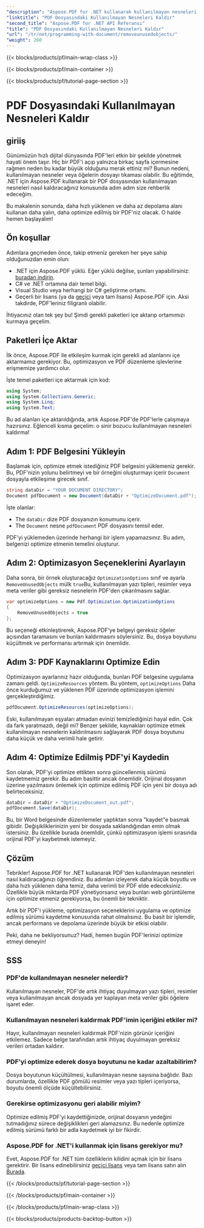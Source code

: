 ```yaml
---
"description": "Aspose.PDF for .NET kullanarak kullanılmayan nesneleri kaldırarak PDF dosyalarını nasıl optimize edeceğinizi öğrenin. Dosya boyutunu küçültmek ve performansı artırmak için adım adım kılavuz."
"linktitle": "PDF Dosyasındaki Kullanılmayan Nesneleri Kaldır"
"second_title": "Aspose.PDF for .NET API Referansı"
"title": "PDF Dosyasındaki Kullanılmayan Nesneleri Kaldır"
"url": "/tr/net/programming-with-document/removeunusedobjects/"
"weight": 260
---
```


{{< blocks/products/pf/main-wrap-class >}}

{{< blocks/products/pf/main-container >}}

{{< blocks/products/pf/tutorial-page-section >}}

# PDF Dosyasındaki Kullanılmayan Nesneleri Kaldır

## giriiş

Günümüzün hızlı dijital dünyasında PDF'leri etkin bir şekilde yönetmek hayati önem taşır. Hiç bir PDF'i açıp yalnızca birkaç sayfa içermesine rağmen neden bu kadar büyük olduğunu merak ettiniz mi? Bunun nedeni, kullanılmayan nesneler veya öğelerin dosyayı tıkaması olabilir. Bu eğitimde, .NET için Aspose.PDF kullanarak bir PDF dosyasından kullanılmayan nesneleri nasıl kaldıracağınız konusunda adım adım size rehberlik edeceğim. 

Bu makalenin sonunda, daha hızlı yüklenen ve daha az depolama alanı kullanan daha yalın, daha optimize edilmiş bir PDF'niz olacak. O halde hemen başlayalım!

## Ön koşullar

Adımlara geçmeden önce, takip etmeniz gereken her şeye sahip olduğunuzdan emin olun:

- .NET için Aspose.PDF yüklü. Eğer yüklü değilse, şunları yapabilirsiniz: [buradan indirin](https://releases.aspose.com/pdf/net/).
- C# ve .NET ortamına dair temel bilgi.
- Visual Studio veya herhangi bir C# geliştirme ortamı.
- Geçerli bir lisans (ya da [geçici](https://purchase.aspose.com/temporary-license/) veya tam lisans) Aspose.PDF için. Aksi takdirde, PDF'leriniz filigranlı olabilir.
  
İhtiyacınız olan tek şey bu! Şimdi gerekli paketleri içe aktarıp ortamımızı kurmaya geçelim.

## Paketleri İçe Aktar

İlk önce, Aspose.PDF ile etkileşim kurmak için gerekli ad alanlarını içe aktarmamız gerekiyor. Bu, optimizasyon ve PDF düzenleme işlevlerine erişmemize yardımcı olur.

İşte temel paketleri içe aktarmak için kod:

```csharp
using System;
using System.Collections.Generic;
using System.Linq;
using System.Text;
```

Bu ad alanları içe aktarıldığında, artık Aspose.PDF'de PDF'lerle çalışmaya hazırsınız. Eğlenceli kısma geçelim: o sinir bozucu kullanılmayan nesneleri kaldırma!

## Adım 1: PDF Belgesini Yükleyin

Başlamak için, optimize etmek istediğiniz PDF belgesini yüklemeniz gerekir. Bu, PDF'nizin yolunu belirtmeyi ve bir örneğini oluşturmayı içerir `Document` dosyayla etkileşime girecek sınıf.

```csharp
string dataDir = "YOUR DOCUMENT DIRECTORY";
Document pdfDocument = new Document(dataDir + "OptimizeDocument.pdf");
```

İşte olanlar:
- The `dataDir` dize PDF dosyanızın konumunu içerir.
- The `Document` nesne `pdfDocument` PDF dosyasını temsil eder.

PDF'yi yüklemeden üzerinde herhangi bir işlem yapamazsınız. Bu adım, belgenizi optimize etmenin temelini oluşturur.

## Adım 2: Optimizasyon Seçeneklerini Ayarlayın

Daha sonra, bir örnek oluşturacağız `OptimizationOptions` sınıf ve ayarla `RemoveUnusedObjects` mülk `true`Bu, kullanılmayan yazı tipleri, resimler veya meta veriler gibi gereksiz nesnelerin PDF'den çıkarılmasını sağlar.

```csharp
var optimizeOptions = new Pdf.Optimization.OptimizationOptions
{
    RemoveUnusedObjects = true
};
```

Bu seçeneği etkinleştirerek, Aspose.PDF'ye belgeyi gereksiz öğeler açısından taramasını ve bunları kaldırmasını söylersiniz. Bu, dosya boyutunu küçültmek ve performansı artırmak için önemlidir.

## Adım 3: PDF Kaynaklarını Optimize Edin

Optimizasyon ayarlarınız hazır olduğunda, bunları PDF belgesine uygulama zamanı geldi. `OptimizeResources` yöntem. Bu yöntem, `optimizeOptions` Daha önce kurduğumuz ve yüklenen PDF üzerinde optimizasyon işlemini gerçekleştirdiğimiz.

```csharp
pdfDocument.OptimizeResources(optimizeOptions);
```

Eski, kullanılmayan eşyaları atmadan evinizi temizlediğinizi hayal edin. Çok da fark yaratmazdı, değil mi? Benzer şekilde, kaynakları optimize etmek kullanılmayan nesnelerin kaldırılmasını sağlayarak PDF dosya boyutunu daha küçük ve daha verimli hale getirir.

## Adım 4: Optimize Edilmiş PDF'yi Kaydedin

Son olarak, PDF'yi optimize ettikten sonra güncellenmiş sürümü kaydetmemiz gerekir. Bu adım basittir ancak önemlidir. Orijinal dosyanın üzerine yazılmasını önlemek için optimize edilmiş PDF için yeni bir dosya adı belirteceksiniz.

```csharp
dataDir = dataDir + "OptimizeDocument_out.pdf";
pdfDocument.Save(dataDir);
```

Bu, bir Word belgesinde düzenlemeler yaptıktan sonra "kaydet"e basmak gibidir. Değişikliklerinizin yeni bir dosyada saklandığından emin olmak istersiniz. Bu özellikle burada önemlidir, çünkü optimizasyon işlemi sırasında orijinal PDF'yi kaybetmek istemeyiz.

## Çözüm

Tebrikler! Aspose.PDF for .NET kullanarak PDF'den kullanılmayan nesneleri nasıl kaldıracağınızı öğrendiniz. Bu adımları izleyerek daha küçük boyutlu ve daha hızlı yüklenen daha temiz, daha verimli bir PDF elde edeceksiniz. Özellikle büyük miktarda PDF yönetiyorsanız veya bunları web görüntüleme için optimize etmeniz gerekiyorsa, bu önemli bir tekniktir.

Artık bir PDF'i yükleme, optimizasyon seçeneklerini uygulama ve optimize edilmiş sürümü kaydetme konusunda rahat olmalısınız. Bu basit bir işlemdir, ancak performans ve depolama üzerinde büyük bir etkisi olabilir.

Peki, daha ne bekliyorsunuz? Hadi, hemen bugün PDF'lerinizi optimize etmeyi deneyin!

## SSS

### PDF'de kullanılmayan nesneler nelerdir?
Kullanılmayan nesneler, PDF'de artık ihtiyaç duyulmayan yazı tipleri, resimler veya kullanılmayan ancak dosyada yer kaplayan meta veriler gibi öğelere işaret eder.

### Kullanılmayan nesneleri kaldırmak PDF'imin içeriğini etkiler mi?
Hayır, kullanılmayan nesneleri kaldırmak PDF'nizin görünür içeriğini etkilemez. Sadece belge tarafından artık ihtiyaç duyulmayan gereksiz verileri ortadan kaldırır.

### PDF'yi optimize ederek dosya boyutunu ne kadar azaltabilirim?
Dosya boyutunun küçültülmesi, kullanılmayan nesne sayısına bağlıdır. Bazı durumlarda, özellikle PDF gömülü resimler veya yazı tipleri içeriyorsa, boyutu önemli ölçüde küçültebilirsiniz.

### Gerekirse optimizasyonu geri alabilir miyim?
Optimize edilmiş PDF'yi kaydettiğinizde, orijinal dosyanın yedeğini tutmadığınız sürece değişiklikleri geri alamazsınız. Bu nedenle optimize edilmiş sürümü farklı bir adla kaydetmek iyi bir fikirdir.

### Aspose.PDF for .NET'i kullanmak için lisans gerekiyor mu?
Evet, Aspose.PDF for .NET tüm özelliklerin kilidini açmak için bir lisans gerektirir. Bir lisans edinebilirsiniz [geçici lisans](https://purchase.aspose.com/temporary-license/) veya tam lisans satın alın [Burada](https://purchase.aspose.com/buy).

{{< /blocks/products/pf/tutorial-page-section >}}

{{< /blocks/products/pf/main-container >}}

{{< /blocks/products/pf/main-wrap-class >}}

{{< blocks/products/products-backtop-button >}}